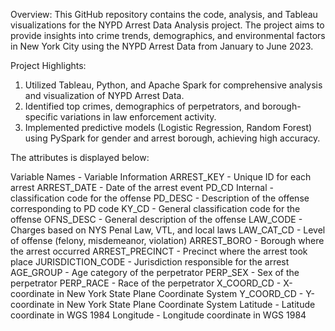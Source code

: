 Overview:
This GitHub repository contains the code, analysis, and Tableau visualizations for the NYPD Arrest Data Analysis project. The project aims to provide insights into crime trends, demographics, and environmental factors in New York City using the NYPD Arrest Data from January to June 2023.

Project Highlights:
1. Utilized Tableau, Python, and Apache Spark for comprehensive analysis and visualization of NYPD Arrest Data.
2. Identified top crimes, demographics of perpetrators, and borough-specific variations in law enforcement activity.
3. Implemented predictive models (Logistic Regression, Random Forest) using PySpark for gender and arrest borough, achieving high accuracy.


The attributes is displayed below:

Variable Names - Variable Information
ARREST_KEY - Unique ID for each arrest
ARREST_DATE -	Date of the arrest event
PD_CD	Internal - classification code for the offense
PD_DESC -	Description of the offense corresponding to PD code
KY_CD	- General classification code for the offense
OFNS_DESC -	General description of the offense
LAW_CODE - Charges based on NYS Penal Law, VTL, and local laws
LAW_CAT_CD - Level of offense (felony, misdemeanor, violation)
ARREST_BORO	- Borough where the arrest occurred
ARREST_PRECINCT -	Precinct where the arrest took place
JURISDICTION_CODE -	Jurisdiction responsible for the arrest
AGE_GROUP -	Age category of the perpetrator
PERP_SEX - Sex of the perpetrator
PERP_RACE - Race of the perpetrator
X_COORD_CD - X-coordinate in New York State Plane Coordinate System
Y_COORD_CD - Y-coordinate in New York State Plane Coordinate System
Latitude - Latitude coordinate in WGS 1984
Longitude - Longitude coordinate in WGS 1984
